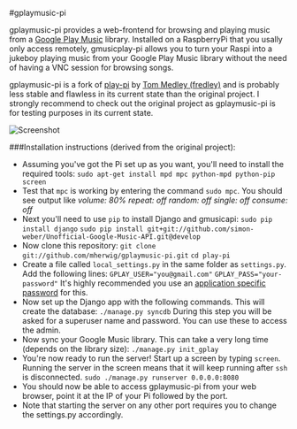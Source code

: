 #gplaymusic-pi

gplaymusic-pi provides a web-frontend for browsing and playing music from a [Google Play Music](http://play.google.com/music/) library.
Installed on a RaspberryPi that you usally only access remotely, gmusicplay-pi allows you to turn your Raspi into a jukeboy playing music from your Google Play Music library without the need of having a VNC session for browsing songs.

gplaymusic-pi is a fork of [play-pi](https://github.com/fredley/play-pi) by [Tom Medley (fredley)](https://github.com/fredley) and is probably less stable and flawless in its current state than the original project.
I strongly recommend to check out the original project as gplaymusic-pi is for testing purposes in its current state.


![Screenshot](http://i.imgur.com/roqEV3h.png)

###Installation instructions (derived from the original project):

* Assuming you've got the Pi set up as you want, you'll need to install the required tools:
`sudo apt-get install mpd mpc python-mpd python-pip screen`
* Test that `mpc` is working by entering the command `sudo mpc`. You should see output like
*volume: 80%   repeat: off   random: off   single: off   consume: off*
* Next you'll need to use `pip` to install Django and gmusicapi:
`sudo pip install django`
`sudo pip install git+git://github.com/simon-weber/Unofficial-Google-Music-API.git@develop`
* Now clone this repository:
`git clone git://github.com/mherwig/gplaymusic-pi.git`
`cd play-pi`
* Create a file called `local_settings.py` in the same folder as `settings.py`. Add the following lines:
`GPLAY_USER="you@gmail.com"`
`GPLAY_PASS="your-password"`
It's highly recommended you use an [application specific password](https://support.google.com/accounts/answer/185833?hl=en) for this.
* Now set up the Django app with the following commands. This will create the database:
`./manage.py syncdb`
During this step you will be asked for a superuser name and password. You can use these to access the admin.
* Now sync your Google Music library. This can take a very long time (depends on the library size):
`./manage.py init_gplay`
* You're now ready to run the server! Start up a screen by typing `screen`. Running the server in the screen means that it will keep running after `ssh` is disconnected.
`sudo ./manage.py runserver 0.0.0.0:8080`
* You should now be able to access gplaymusic-pi from your web browser, point it at the IP of your Pi followed by the port.
* Note that starting the server on any other port requires you to change the settings.py accordingly.
